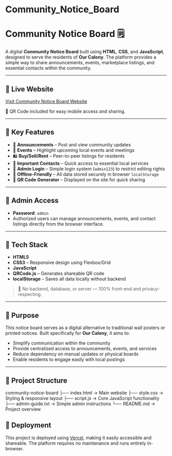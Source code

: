 # Community_Notice_Board
# Community Notice Board 🗒️

A digital **Community Notice Board** built using **HTML**, **CSS**, and **JavaScript**, designed to serve the residents of **Our Calony**. The platform provides a simple way to share announcements, events, marketplace listings, and essential contacts within the community.

---

## 🔗 Live Website

[Visit Community Notice Board Website](https://community-notice-board-orpin.vercel.app)


📱 QR Code included for easy mobile access and sharing.

---

## 📌 Key Features

- 📢 **Announcements** – Post and view community updates  
- 📅 **Events** – Highlight upcoming local events and meetings  
- 🛍️ **Buy/Sell/Rent** – Peer-to-peer listings for residents  
- 📇 **Important Contacts** – Quick access to essential local services  
- 🔐 **Admin Login** – Simple login system (`admin123`) to restrict editing rights  
- 💾 **Offline-Friendly** – All data stored securely in browser `localStorage`  
- 📱 **QR Code Generator** – Displayed on the site for quick sharing

---

## 🔐 Admin Access

- **Password**: `admin`  
- Authorized users can manage announcements, events, and contact listings directly from the browser interface.

---

## 🧰 Tech Stack

- **HTML5**
- **CSS3** – Responsive design using Flexbox/Grid
- **JavaScript**
- **QRCode.js** – Generates shareable QR code
- **localStorage** – Saves all data locally without backend

> 🚫 No backend, database, or server — 100% front-end and privacy-respecting.

---

## 🎯 Purpose

This notice board serves as a digital alternative to traditional wall posters or printed notices. Built specifically for **Our Calony**, it aims to:

- Simplify communication within the community
- Provide centralized access to announcements, events, and services
- Reduce dependency on manual updates or physical boards
- Enable residents to engage easily with local postings

---
## 📁 Project Structure
community-notice-board
├── index.html → Main website
├── style.css → Styling & responsive layout
├── script.js → Core JavaScript functionality
├── admin-guide.txt → Simple admin instructions
└── README.md → Project overview


## 🚀 Deployment

This project is deployed using [Vercel](https://vercel.com), making it easily accessible and shareable. The platform requires no maintenance and runs entirely in-browser.
